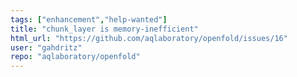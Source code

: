 ```yaml
---
tags: ["enhancement","help-wanted"]
title: "chunk_layer is memory-inefficient"
html_url: "https://github.com/aqlaboratory/openfold/issues/16"
user: "gahdritz"
repo: "aqlaboratory/openfold"
---
```


